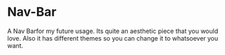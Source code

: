 # Nav-Bar
A Nav Barfor my future usage. Its quite an aesthetic piece that you would love. Also it has different themes so you can change it to whatsoever you want.
